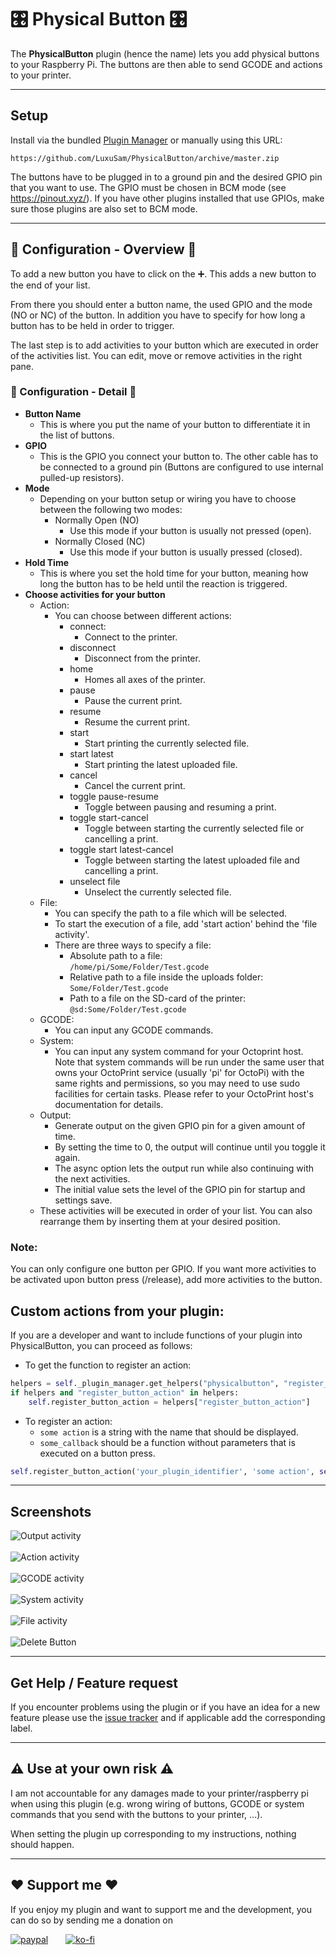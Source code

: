 # 🎛 Physical Button 🎛

The **PhysicalButton** plugin (hence the name) lets you add physical buttons to your Raspberry Pi.
The buttons are then able to send GCODE and actions to your printer.

---
## Setup
Install via the bundled [Plugin Manager](https://docs.octoprint.org/en/master/bundledplugins/pluginmanager.html)
or manually using this URL:

    https://github.com/LuxuSam/PhysicalButton/archive/master.zip

The buttons have to be plugged in to a ground pin and the desired GPIO pin that you want to use.
The GPIO must be chosen in BCM mode (see <https://pinout.xyz/>).
If you have other plugins installed that use GPIOs, make sure those plugins are also set to BCM mode.

---
## 🔧 Configuration - Overview 🔧
To add a new button you have to click on the ➕. This adds a new button to the end of your list.

From there you should enter a button name, the used GPIO and the mode (NO or NC) of the button.
In addition you have to specify for how long a button has to be held in order to trigger.

The last step is to add activities to your button which are executed in order of the activities list.
You can edit, move or remove activities in the right pane.

### 🔧 Configuration - Detail 🔧
* **Button Name**
  * This is where you put the name of your button to differentiate it in the list of buttons.
* **GPIO**
  * This is the GPIO you connect your button to. The other cable has to be connected to a ground pin (Buttons are configured to use internal pulled-up resistors).
* **Mode**
  * Depending on your button setup or wiring you have to choose between the following two modes:
    * Normally Open (NO)
      * Use this mode if your button is usually not pressed (open).
    * Normally Closed (NC)
      * Use this mode if your button is usually pressed (closed).
* **Hold Time**
  * This is where you set the hold time for your button, meaning how long the button has to be held until the reaction is triggered.
* **Choose activities for your button**
  * Action:
    * You can choose between different actions:
      * connect:
        * Connect to the printer.
      * disconnect
        * Disconnect from the printer.
      * home
        * Homes all axes of the printer.
      * pause
        * Pause the current print.
      * resume
        * Resume the current print.
      * start
        * Start printing the currently selected file.
      * start latest
        * Start printing the latest uploaded file.
      * cancel
        * Cancel the current print.
      * toggle pause-resume
        * Toggle between pausing and resuming a print.
      * toggle start-cancel
        * Toggle between starting the currently selected file or cancelling a print.
      * toggle start latest-cancel
        * Toggle between starting the latest uploaded file and cancelling a print.
      * unselect file
        * Unselect the currently selected file.
  * File:
    * You can specify the path to a file which will be selected.
    * To start the execution of a file, add 'start action' behind the 'file activity'.
    * There are three ways to specify a file:
      * Absolute path to a file:  
        `/home/pi/Some/Folder/Test.gcode`
      * Relative path to a file inside the uploads folder:  
        `Some/Folder/Test.gcode`
      * Path to a file on the SD-card of the printer:  
        `@sd:Some/Folder/Test.gcode`
  * GCODE:
    * You can input any GCODE commands.
  * System:
    * You can input any system command for your Octoprint host.  
    Note that system commands will be run under the same user that owns your OctoPrint service (usually 'pi' for OctoPi) with the same rights and permissions, so you may need to use sudo facilities for certain tasks. Please refer to your OctoPrint host's documentation for details.
  * Output:
    * Generate output on the given GPIO pin for a given amount of time.
    * By setting the time to 0, the output will continue until you toggle it again.
    * The async option lets the output run while also continuing with the next activities.
    * The initial value sets the level of the GPIO pin for startup and settings save.
  * These activities will be executed in order of your list. You can also rearrange them by inserting them at your desired position.

### Note:
You can only configure one button per GPIO.
If you want more activities to be activated upon button press (/release), add more activities to the button.

## Custom actions from your plugin:
If you are a developer and want to include functions of your plugin into PhysicalButton, you can proceed as follows:

 * To get the function to register an action:
```python
helpers = self._plugin_manager.get_helpers("physicalbutton", "register_button_action")
if helpers and "register_button_action" in helpers:
    self.register_button_action = helpers["register_button_action"]
```
 * To register an action:
   * `some action` is a string with the name that should be displayed.
   * `some_callback` should be a function without parameters that is executed on a button press.
```python
self.register_button_action('your_plugin_identifier', 'some action', self.some_callback)
```




---
## Screenshots
![Output activity](/assets/img/plugins/physicalbutton/PhysicalButton_output.png)</br></br>
![Action activity](/assets/img/plugins/physicalbutton/PhysicalButton_action.png)</br></br>
![GCODE activity](/assets/img/plugins/physicalbutton/PhysicalButton_gcode.png)</br></br>
![System activity](/assets/img/plugins/physicalbutton/PhysicalButton_system.png)</br></br>
![File activity](/assets/img/plugins/physicalbutton/PhysicalButton_file.png)</br></br>
![Delete Button](/assets/img/plugins/physicalbutton/PhysicalButton_delete.png)


---
## Get Help / Feature request
If you encounter problems using the plugin or if you have an idea for a new feature please use the [issue tracker](https://github.com/LuxuSam/PhysicalButton/issues) and if applicable add the corresponding label.

---
## ⚠️ Use at your own risk ⚠️
I am not accountable for any damages made to your printer/raspberry pi when using this plugin (e.g. wrong wiring
of buttons, GCODE or system commands that you send with the buttons to your printer, ...).

When setting the plugin up corresponding to my instructions, nothing should happen.

---
## ❤️ Support me ❤️
If you enjoy my plugin and want to support me and the development, you can do so by sending me a donation on</br>

[![paypal](https://www.paypalobjects.com/webstatic/de_DE/i/de-pp-logo-100px.png)](https://www.paypal.com/paypalme/luxusam3d)&emsp;&emsp;[![ko-fi](https://uploads-ssl.webflow.com/5c14e387dab576fe667689cf/5c91bddac6c3aa6b3718fd86_kofisvglofo.svg)](https://ko-fi.com/C0C14BZCR)
